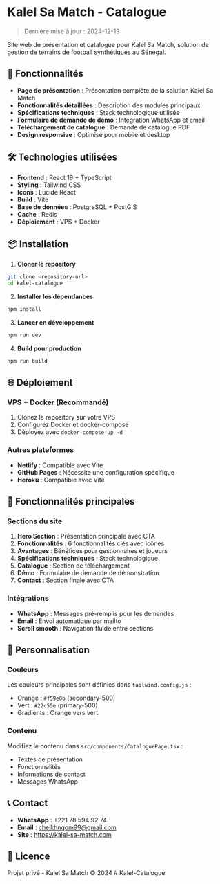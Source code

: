 # Kalel Sa Match - Catalogue

> Dernière mise à jour : 2024-12-19

Site web de présentation et catalogue pour Kalel Sa Match, solution de gestion de terrains de football synthétiques au Sénégal.

## 🚀 Fonctionnalités

- **Page de présentation** : Présentation complète de la solution Kalel Sa Match
- **Fonctionnalités détaillées** : Description des modules principaux
- **Spécifications techniques** : Stack technologique utilisée
- **Formulaire de demande de démo** : Intégration WhatsApp et email
- **Téléchargement de catalogue** : Demande de catalogue PDF
- **Design responsive** : Optimisé pour mobile et desktop

## 🛠️ Technologies utilisées

- **Frontend** : React 19 + TypeScript
- **Styling** : Tailwind CSS
- **Icons** : Lucide React
- **Build** : Vite
- **Base de données** : PostgreSQL + PostGIS
- **Cache** : Redis
- **Déploiement** : VPS + Docker

## 📦 Installation

1. **Cloner le repository**
```bash
git clone <repository-url>
cd kalel-catalogue
```

2. **Installer les dépendances**
```bash
npm install
```

3. **Lancer en développement**
```bash
npm run dev
```

4. **Build pour production**
```bash
npm run build
```

## 🌐 Déploiement

### VPS + Docker (Recommandé)
1. Clonez le repository sur votre VPS
2. Configurez Docker et docker-compose
3. Déployez avec `docker-compose up -d`

### Autres plateformes
- **Netlify** : Compatible avec Vite
- **GitHub Pages** : Nécessite une configuration spécifique
- **Heroku** : Compatible avec Vite

## 📱 Fonctionnalités principales

### Sections du site
1. **Hero Section** : Présentation principale avec CTA
2. **Fonctionnalités** : 6 fonctionnalités clés avec icônes
3. **Avantages** : Bénéfices pour gestionnaires et joueurs
4. **Spécifications techniques** : Stack technologique
5. **Catalogue** : Section de téléchargement
6. **Démo** : Formulaire de demande de démonstration
7. **Contact** : Section finale avec CTA

### Intégrations
- **WhatsApp** : Messages pré-remplis pour les demandes
- **Email** : Envoi automatique par mailto
- **Scroll smooth** : Navigation fluide entre sections

## 🎨 Personnalisation

### Couleurs
Les couleurs principales sont définies dans `tailwind.config.js` :
- Orange : `#f59e0b` (secondary-500)
- Vert : `#22c55e` (primary-500)
- Gradients : Orange vers vert

### Contenu
Modifiez le contenu dans `src/components/CataloguePage.tsx` :
- Textes de présentation
- Fonctionnalités
- Informations de contact
- Messages WhatsApp

## 📞 Contact

- **WhatsApp** : +221 78 594 92 74
- **Email** : cheikhngom99@gmail.com
- **Site** : https://kalel-sa-match.com

## 📄 Licence

Projet privé - Kalel Sa Match © 2024
#   K a l e l - C a t a l o g u e 
 
 